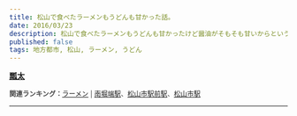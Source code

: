 ```yaml
---
title: 松山で食べたラーメンもうどんも甘かった話。
date: 2016/03/23
description: 松山で食べたラーメンもうどんも甘かったけど醤油がそもそも甘いからということらしい話。
published: false
tags: 地方都市, 松山, ラーメン, うどん
---
```


<div>
<p><strong><a href="http://tabelog.com/ehime/A3801/A380101/38000972/" target="_blank">瓢太</a></strong><p>
<script src="http://tabelog.com/badge/google_badge?escape=false&rcd=38000972" type="text/javascript" charset="utf-8"></script>
</div>
<p style="color:#444444; font-size:12px;">
<strong>関連ランキング：</strong><a href="http://tabelog.com/rstLst/ramen/">ラーメン</a> | <a href="http://tabelog.com/ehime/A3801/A380101/R9682/rstLst/">南堀端駅</a>、<a href="http://tabelog.com/ehime/A3801/A380101/R9310/rstLst/">松山市駅前駅</a>、<a href="http://tabelog.com/ehime/A3801/A380101/R9307/rstLst/">松山市駅</a></p>

---

###
